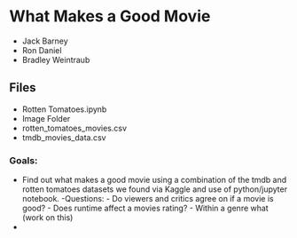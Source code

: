 # What Makes a Good Movie
- Jack Barney
- Ron Daniel
- Bradley Weintraub

## Files
  - Rotten Tomatoes.ipynb
  - Image Folder
  - rotten_tomatoes_movies.csv
  - tmdb_movies_data.csv
### Goals:
  - Find out what makes a good movie using a combination of the tmdb and rotten tomatoes datasets we found via Kaggle and use of python/jupyter notebook.
      -Questions:
        - Do viewers and critics agree on if a movie is good?
        - Does runtime affect a movies rating?
        - Within a genre what (work on this)
  -
